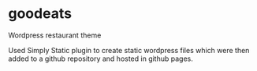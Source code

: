 # goodeats
Wordpress restaurant theme

Used Simply Static plugin to create static wordpress files which were then added to a github repository and hosted in github pages.
